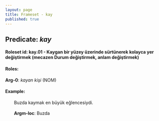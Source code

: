 ```yaml
---
layout: page
title: Frameset - kay
published: true
---
```

<h2>Predicate: <i>kay</i></h2>
<h4>Roleset id: kay.01 - Kaygan bir yüzey üzerinde sürtünerek kolayca yer değiştirmek (mecazen Durum değiştirmek, anlam değiştirmek)<br>
<h4>Roles:</h4>
<b>Arg-0</b>: <i>kayan kişi</i>  (NOM) <br>
<h4>Example:</h4>
&emsp;&emsp;Buzda kaymak en büyük eğlencesiydi.<br><br>
&emsp;&emsp;<b>Argm-loc</b>:  Buzda<br>

